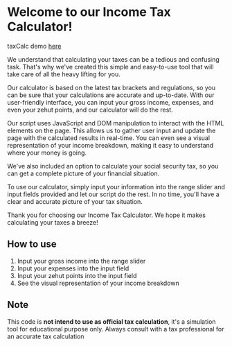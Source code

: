 
# Welcome to our Income Tax Calculator!

taxCalc demo [here](https://taxcalcil.netlify.app/)

We understand that calculating your taxes can be a tedious and confusing task. That's why we've created this simple and easy-to-use tool that will take care of all the heavy lifting for you.

Our calculator is based on the latest tax brackets and regulations, so you can be sure that your calculations are accurate and up-to-date. With our user-friendly interface, you can input your gross income, expenses, and even your zehut points, and our calculator will do the rest.

Our script uses JavaScript and DOM manipulation to interact with the HTML elements on the page. This allows us to gather user input and update the page with the calculated results in real-time. You can even see a visual representation of your income breakdown, making it easy to understand where your money is going.

We've also included an option to calculate your social security tax, so you can get a complete picture of your financial situation.

To use our calculator, simply input your information into the range slider and input fields provided and let our script do the rest. In no time, you'll have a clear and accurate picture of your tax situation.

Thank you for choosing our Income Tax Calculator. We hope it makes calculating your taxes a breeze!

## How to use
1. Input your gross income into the range slider
2. Input your expenses into the input field
3. Input your zehut points into the input field
4. See the visual representation of your income breakdown

## Note
This code is **not intend to use as official tax calculation**, it's a simulation tool for educational purpose only. Always consult with a tax professional for an accurate tax calculation
